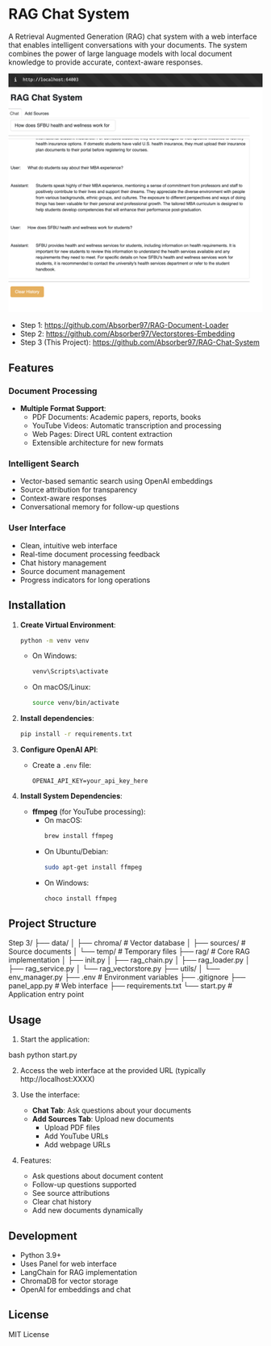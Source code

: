 # RAG Chat System

A Retrieval Augmented Generation (RAG) chat system with a web interface that enables intelligent conversations with your documents. The system combines the power of large language models with local document knowledge to provide accurate, context-aware responses.

![RAG Chat System](https://github.com/Absorber97/RAG-Chat-System/blob/main/assets/CleanShot%202024-11-05%20at%2020.12.48%402x.png)

- Step 1: https://github.com/Absorber97/RAG-Document-Loader
- Step 2: https://github.com/Absorber97/Vectorstores-Embedding
- Step 3 (This Project): https://github.com/Absorber97/RAG-Chat-System

## Features

### Document Processing
- **Multiple Format Support**:
  - PDF Documents: Academic papers, reports, books
  - YouTube Videos: Automatic transcription and processing
  - Web Pages: Direct URL content extraction
  - Extensible architecture for new formats

### Intelligent Search
- Vector-based semantic search using OpenAI embeddings
- Source attribution for transparency
- Context-aware responses
- Conversational memory for follow-up questions

### User Interface
- Clean, intuitive web interface
- Real-time document processing feedback
- Chat history management
- Source document management
- Progress indicators for long operations

## Installation

1. **Create Virtual Environment**:
   ```bash
   python -m venv venv
   ```

   - On Windows:
     ```bash
     venv\Scripts\activate
     ```
   - On macOS/Linux:
     ```bash
     source venv/bin/activate
     ```

2. **Install dependencies**:
   ```bash
   pip install -r requirements.txt
   ```

3. **Configure OpenAI API**:
   - Create a `.env` file:
     ```env
     OPENAI_API_KEY=your_api_key_here
     ```

4. **Install System Dependencies**:
   - **ffmpeg** (for YouTube processing):
     - On macOS:
       ```bash
       brew install ffmpeg
       ```
     - On Ubuntu/Debian:
       ```bash
       sudo apt-get install ffmpeg
       ```
     - On Windows:
       ```bash
       choco install ffmpeg
       ```

## Project Structure

Step 3/
├── data/
│ ├── chroma/ # Vector database
│ ├── sources/ # Source documents
│ └── temp/ # Temporary files
├── rag/ # Core RAG implementation
│ ├── init.py
│ ├── rag_chain.py
│ ├── rag_loader.py
│ ├── rag_service.py
│ └── rag_vectorstore.py
├── utils/
│ └── env_manager.py
├── .env # Environment variables
├── .gitignore
├── panel_app.py # Web interface
├── requirements.txt
└── start.py # Application entry point



## Usage

1. Start the application:

bash
python start.py


2. Access the web interface at the provided URL (typically http://localhost:XXXX)

3. Use the interface:
   - **Chat Tab**: Ask questions about your documents
   - **Add Sources Tab**: Upload new documents
     - Upload PDF files
     - Add YouTube URLs
     - Add webpage URLs

4. Features:
   - Ask questions about document content
   - Follow-up questions supported
   - See source attributions
   - Clear chat history
   - Add new documents dynamically

## Development

- Python 3.9+
- Uses Panel for web interface
- LangChain for RAG implementation
- ChromaDB for vector storage
- OpenAI for embeddings and chat

## License

MIT License
